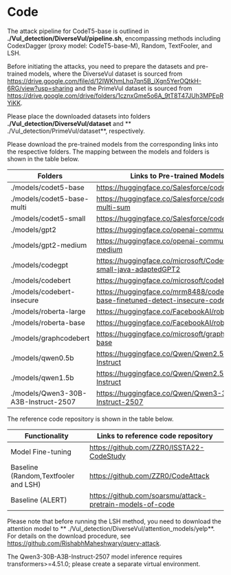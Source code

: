 # Code

The attack pipeline for CodeT5-base is outlined in **./Vul_detection/DiverseVul/pipeline.sh**, encompassing methods including CodexDagger (proxy model: CodeT5-base-M), Random, TextFooler, and LSH.

Before initiating the attacks, you need to prepare the datasets and pre-trained models, where the DiverseVul dataset is
sourced from https://drive.google.com/file/d/12IWKhmLhq7qn5B_iXgn5YerOQtkH-6RG/view?usp=sharing and the PrimeVul dataset
is sourced from https://drive.google.com/drive/folders/1cznxGme5o6A_9tT8T47JUh3MPEpRYiKK.

Please place the downloaded datasets into folders **./Vul_detection/DiverseVul/dataset** and **
./Vul_detection/PrimeVul/dataset**, respectively.

Please download the pre-trained models from the corresponding links into the respective folders. The mapping between the
models and folders is shown in the table below.

| Folders                    | Links to Pre-trained Models |
|----------------------------|----------------------------------|
| ./models/codet5-base       |  https://huggingface.co/Salesforce/codet5-base                                |
| ./models/codet5-base-multi |  https://huggingface.co/Salesforce/codet5-base-multi-sum                              |
| ./models/codet5-small      |  https://huggingface.co/Salesforce/codet5-small                               |
| ./models/gpt2              |  https://huggingface.co/openai-community/gpt2                                |
| ./models/gpt2-medium       |  https://huggingface.co/openai-community/gpt2-medium                               |
| ./models/codegpt           |  https://huggingface.co/microsoft/CodeGPT-small-java-adaptedGPT2                               |
| ./models/codebert          |  https://huggingface.co/microsoft/codebert-base                                |
| ./models/codebert-insecure |  https://huggingface.co/mrm8488/codebert-base-finetuned-detect-insecure-code                               |
| ./models/roberta-large     |  https://huggingface.co/FacebookAI/roberta-large                               |
| ./models/roberta-base      |  https://huggingface.co/FacebookAI/roberta-base                                |
| ./models/graphcodebert     |  https://huggingface.co/microsoft/graphcodebert-base                                |
| ./models/qwen0.5b          |  https://huggingface.co/Qwen/Qwen2.5-0.5B-Instruct                                |
| ./models/qwen1.5b          |  https://huggingface.co/Qwen/Qwen2.5-1.5B-Instruct                                |
| ./models/Qwen3-30B-A3B-Instruct-2507 | https://huggingface.co/Qwen/Qwen3-30B-A3B-Instruct-2507                                 |

The reference code repository is shown in the table below.

| Functionality                        | Links to reference code repository |
|--------------------------------------|----------------------------------|
| Model Fine-tuning                    | https://github.com/ZZR0/ISSTA22-CodeStudy                                |
| Baseline (Random,Textfooler and LSH) | https://github.com/ZZR0/CodeAttack                               |
| Baseline (ALERT)                     | https://github.com/soarsmu/attack-pretrain-models-of-code                               |

Please note that before running the LSH method, you need to download the attention model to **
./Vul_detection/DiverseVul/attention_models/yelp**. For details on the download procedure,
see https://github.com/RishabhMaheshwary/query-attack.

The Qwen3-30B-A3B-Instruct-2507 model inference requires transformers>=4.51.0; please create a separate virtual
environment.



